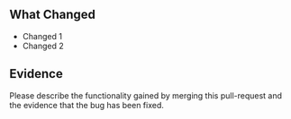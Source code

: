 ## What Changed

- Changed 1
- Changed 2

## Evidence

Please describe the functionality gained by merging this pull-request and the evidence that the bug has been fixed.

